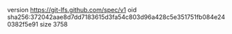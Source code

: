 version https://git-lfs.github.com/spec/v1
oid sha256:372042aae8d7dd7183615d3fa54c803d96a428c5e351751fb084e240382f5e91
size 3758
